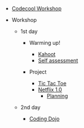 * [Codecool Workshop](README.md)

* Workshop

  * 1st day

    * Warming up!  

      * [Kahoot](workshop/3-kahoot.md)
	  * [Self assessment](workshop/4-self-assessment.md)

	* Project

	   * [Tic Tac Toe](workshop/tic-tac-toe.md)
      * [Netflix 1.0](workshop/netflix.md)
        * [Planning](workshop/planning.md)

  * 2nd day

    * [Coding Dojo](workshop/10-coding-dojo.md)
